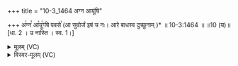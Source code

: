 +++
title = "10-3_1464 अग्न आयूंषि"

+++
अ꣢ग्न꣣ आ꣡यू꣢ꣳषि पवसे꣣ (आ सुवोर्जं इषं च नः। आरे बाधस्व दुच्छुनाम् )* ॥ 10-3:1464 ॥ ॥10 (य)॥ [धा. 2 । उ नास्ति । स्व. 1।]

<details><summary>मूलम् (VC)</summary>

अ꣢ग्न꣣ आ꣡यू꣢ꣳषि पवस꣣ आ꣢ सु꣣वो꣢र्ज꣣मि꣡षं꣢ च नः । आ꣣रे꣡ बा꣢धस्व दु꣣च्छु꣡ना꣢म् ॥१४६४॥
</details>

<details><summary>विस्वर-मूलम् (VC)</summary>

अग्न आयूꣳषि पवस आ सुवोर्जमिषं च नः । आरे बाधस्व दुच्छुनाम् ॥१४६४॥
</details>